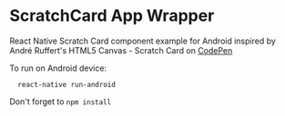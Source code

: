 # ScratchCard App Wrapper

React Native Scratch Card component example for Android inspired by André Ruffert's HTML5 Canvas - Scratch Card on [CodePen](https://codepen.io/andreruffert/pen/pvqly)

To run on Android device:
```
  react-native run-android
```

Don't forget to  ```npm install```

